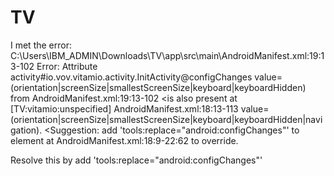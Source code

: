 # TV

I met the error:
C:\Users\IBM_ADMIN\Downloads\TV\app\src\main\AndroidManifest.xml:19:13-102 Error:
Attribute activity#io.vov.vitamio.activity.InitActivity@configChanges value=(orientation|screenSize|smallestScreenSize|keyboard|keyboardHidden) from AndroidManifest.xml:19:13-102
<is also present at [TV:vitamio:unspecified] AndroidManifest.xml:18:13-113 value=(orientation|screenSize|smallestScreenSize|keyboard|keyboardHidden|navigation).
<Suggestion: add 'tools:replace="android:configChanges"' to <activity> element at AndroidManifest.xml:18:9-22:62 to override.

Resolve this by add 'tools:replace="android:configChanges"'
